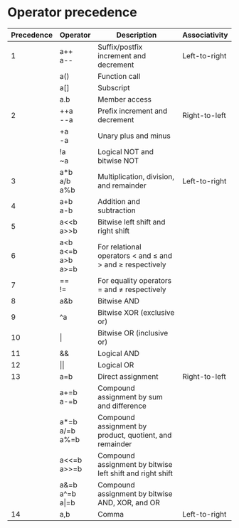 # Operator precedence

| Precedence | Operator | Description | Associativity|
|-|-|-|-|
| 1 | a++ <br> a-- | Suffix/postfix increment and decrement | Left-to-right |
| | a() | Function call | |
| | a[] | Subscript | |
| | a.b | Member access | |
| 2 | ++a <br> --a | Prefix increment and decrement | Right-to-left |
| | +a <br> -a | Unary plus and minus | |
| | !a <br> ~a | Logical NOT and bitwise NOT | |
| 3 | a*b <br> a/b <br> a%b | Multiplication, division, and remainder | Left-to-right |
| 4 | a+b <br> a-b | Addition and subtraction | |
| 5 | a<\<b <br> a>>b | Bitwise left shift and right shift | |
| 6 | a<b <br> a<=b <br> a>b <br> a>=b | For relational operators < and ≤ and > and ≥ respectively | |
| 7 | == <br> != | For equality operators = and ≠ respectively | |
| 8 | a&b | Bitwise AND | |
| 9 | ^a | Bitwise XOR (exclusive or) | |
| 10 | \| | Bitwise OR (inclusive or) | |
| 11 | && | Logical AND | |
| 12 | \|\| | Logical OR | |
| 13 | a=b | Direct assignment | Right-to-left |
| | a+=b <br> a-=b | Compound assignment by sum and difference | |
| | a*=b <br> a/=b <br> a%=b | Compound assignment by product, quotient, and remainder | |
| | a<<=b <br> a>>=b | 	Compound assignment by bitwise left shift and right shift | |
| | a&=b <br> a^=b <br> a\|=b | Compound assignment by bitwise AND, XOR, and OR | |
| 14 | a,b | Comma | Left-to-right |